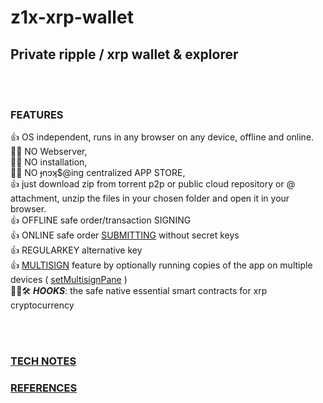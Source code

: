# z1x-xrp-wallet
## Private ripple / xrp wallet & explorer<br/>

<br/><br/>
### FEATURES

 👍 OS independent, runs in any browser on any device, offline and online.<br/>
 🚫❌ NO Webserver, <br/>
 🚫❌ NO installation, <br/>
 🚫❌ NO ɟnɔʞ$@ing centralized APP STORE, <br/>
 👍 just download zip from torrent p2p or public cloud repository or @ attachment, unzip the files in your chosen folder and open it in your browser.<br/>
 👍 OFFLINE safe order/transaction SIGNING<br/>
 👍 ONLINE safe order [SUBMITTING](https://github.com/f1f47a23/z1x-xrp-wallet/blob/main/docs/screenshot-Payment.jpg) without secret keys<br/>
 👍 REGULARKEY alternative key<br/>
 👍 [MULTISIGN](https://github.com/f1f47a23/z1x-xrp-wallet/blob/main/docs/z1x-wallet-multisig.jpg) feature by optionally running copies of the app on multiple devices ( [setMultisignPane](https://github.com/f1f47a23/z1x-xrp-wallet/blob/main/docs/screenshot-SetMultisign.jpg) )<br/>
 🚧👷🛠️ ***HOOKS***: the safe native essential smart contracts for xrp cryptocurrency<br/>

<br/><br/>
### [TECH NOTES](https://github.com/f1f47a23/z1x-xrp-wallet/blob/main/docs/technotes.md)

### [REFERENCES](https://github.com/f1f47a23/z1x-xrp-wallet/blob/main/docs/awesome-references.md)









